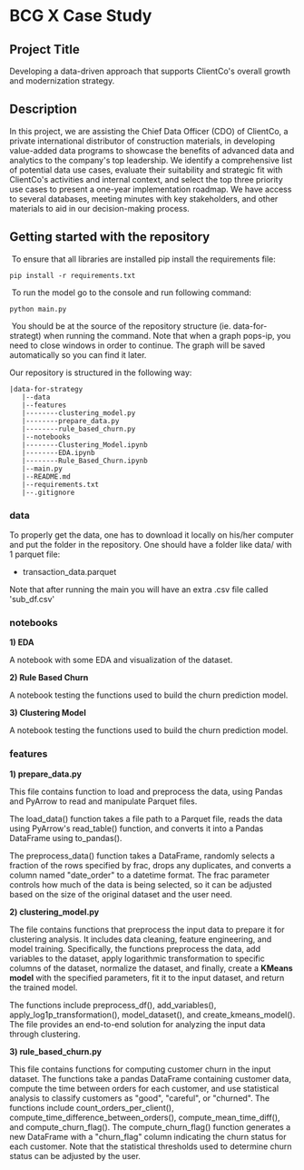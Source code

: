 # BCG X Case Study

## Project Title

Developing a data-driven approach that supports ClientCo's overall growth and modernization strategy.

## Description

In this project, we are assisting the Chief Data Officer (CDO) of ClientCo, a private international distributor of construction materials, in developing value-added data programs to showcase the benefits of advanced data and analytics to the company's top leadership. We identify a comprehensive list of potential data use cases, evaluate their suitability and strategic fit with ClientCo's activities and internal context, and select the top three priority use cases to present a one-year implementation roadmap. We have access to several databases, meeting minutes with key stakeholders, and other materials to aid in our decision-making process. 

## Getting started with the repository
​
To ensure that all libraries are installed pip install the requirements file:
 
```pip install -r requirements.txt```

​
To run the model go to the console and run following command: 
 
```python main.py```

​
You should be at the source of the repository structure (ie. data-for-strategt) when running the command.
Note that when a graph pops-ip, you need to close windows in order to continue. The graph will be saved automatically so you can find it later.

Our repository is structured in the following way:
​
```
|data-for-strategy
   |--data
   |--features
   |--------clustering_model.py
   |--------prepare_data.py
   |--------rule_based_churn.py
   |--notebooks
   |--------Clustering_Model.ipynb
   |--------EDA.ipynb
   |--------Rule_Based_Churn.ipynb
   |--main.py
   |--README.md
   |--requirements.txt
   |--.gitignore
```

### data 

To properly get the data, one has to download it locally on his/her computer and put the folder in the repository. One should have a folder like data/ with 1 parquet file:
- transaction_data.parquet

Note that after running the main you will have an extra .csv file called 'sub_df.csv'


### notebooks

**1) EDA**

A notebook with some EDA and visualization of the dataset.

**2) Rule Based Churn**

A notebook testing the functions used to build the churn prediction model.

**3) Clustering Model**

A notebook testing the functions used to build the churn prediction model.


### features

**1) prepare_data.py**

This file contains function to load and preprocess the data, using Pandas and PyArrow to read and manipulate Parquet files.

The load_data() function takes a file path to a Parquet file, reads the data using PyArrow's read_table() function, and converts it into a Pandas DataFrame using to_pandas().

The preprocess_data() function takes a DataFrame, randomly selects a fraction of the rows specified by frac, drops any duplicates, and converts a column named "date_order" to a datetime format. The frac parameter controls how much of the data is being selected, so it can be adjusted based on the size of the original dataset and the user need.


**2) clustering_model.py**

The file contains functions that preprocess the input data to prepare it for clustering analysis. It includes data cleaning, feature engineering, and model training. Specifically, the functions preprocess the data, add variables to the dataset, apply logarithmic transformation to specific columns of the dataset, normalize the dataset, and finally, create a **KMeans model** with the specified parameters, fit it to the input dataset, and return the trained model. 

The functions include preprocess_df(), add_variables(), apply_log1p_transformation(), model_dataset(), and create_kmeans_model(). The file provides an end-to-end solution for analyzing the input data through clustering.

**3) rule_based_churn.py**

This file contains functions for computing customer churn in the input dataset. The functions take a pandas DataFrame containing customer data, compute the time between orders for each customer, and use statistical analysis to classify customers as "good", "careful", or "churned". The functions include count_orders_per_client(), compute_time_difference_between_orders(), compute_mean_time_diff(), and compute_churn_flag(). The compute_churn_flag() function generates a new DataFrame with a "churn_flag" column indicating the churn status for each customer. Note that the statistical thresholds used to determine churn status can be adjusted by the user.
